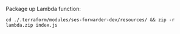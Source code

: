 Package up Lambda function:

`cd ./.terraform/modules/ses-forwarder-dev/resources/ && zip -r lambda.zip index.js`

